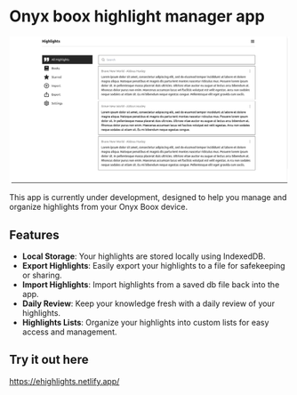# Onyx boox highlight manager app
![Desktop](preview/desktop.png)

This app is currently under development, designed to help you manage and organize highlights from your Onyx Boox device.

## Features
- **Local Storage**: Your highlights are stored locally using IndexedDB.
- **Export Highlights**: Easily export your highlights to a file for safekeeping or sharing.
- **Import Highlights**: Import highlights from a saved db file back into the app.
- **Daily Review**: Keep your knowledge fresh with a daily review of your highlights.
- **Highlights Lists**: Organize your highlights into custom lists for easy access and management.

## Try it out here
https://ehighlights.netlify.app/
